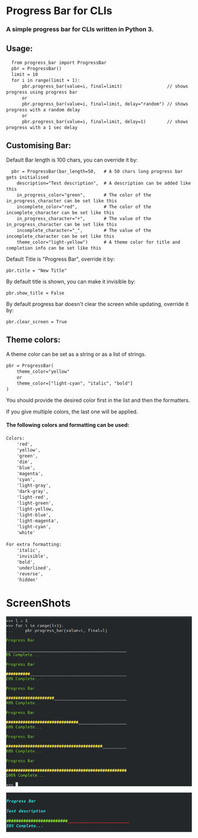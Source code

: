 # Progress Bar for CLIs

### A simple progress bar for CLIs written in Python 3.

## Usage:
```
  from progress_bar import ProgressBar
  pbr = ProgressBar()
  limit = 10
  for i in range(limit + 1):
      pbr.progress_bar(value=i, final=limit)                 // shows progress using progress bar
      or
      pbr.progress_bar(value=i, final=limit, delay="random") // shows progress with a random delay
      or
      pbr.progress_bar(value=i, final=limit, delay=1)        // shows progress with a 1 sec delay
```
## Customising Bar:
Default Bar length is 100 chars, you can override it by:
```
  pbr = ProgressBar(bar_length=50,   # A 50 chars long progress bar gets initialised
    description="Test description",  # A description can be added like this
    in_progress_color="green",       # The color of the in_progress_character can be set like this
    incomplete_color="red",          # The color of the incomplete_character can be set like this
    in_progress_character="+",       # The value of the in_progress_character can be set like this
    incomplete_character="_",        # The value of the incomplete_character can be set like this
    theme_color="light-yellow")      # A theme color for title and completion info can be set like this
```
Default Title is "Progress Bar", override it by:
  ```
  pbr.title = "New Title"
  ```

By default title is shown, you can make it invisible by:
  ```
  pbr.show_title = False
  ```

By default progress bar doesn't clear the screen while updating, override it by:
  ```
  pbr.clear_screen = True
  ```
## Theme colors:
A theme color can be set as a string or as a list of strings.
```
pbr = ProgressBar(
    theme_color="yellow"
    or
    theme_color=["light-cyan", "italic", "bold"]
)
```
You should provide the desired color first in the list and then the formatters.

If you give multiple colors, the last one will be applied.

#### The following colors and formatting can be used:
```
Colors:
    'red',
    'yellow',
    'green',
    'dim',
    'blue',
    'magenta',
    'cyan',
    'light-gray',
    'dark-gray',
    'light-red',
    'light-green',
    'light-yellow,
    'light-blue',
    'light-magenta',
    'light-cyan',
    'white'

For extra formatting:
    'italic',
    'invisible',
    'bold',
    'underlined',
    'reverse',
    'hidden'
```
# ScreenShots
![progress_bar1](https://raw.githubusercontent.com/nobin97/progress_bar_cli/master/imgs/progress_bar1.png)

![progress_bar2](https://raw.githubusercontent.com/nobin97/progress_bar_cli/master/imgs/progress_bar2.png)
